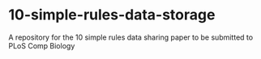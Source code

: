# 10-simple-rules-data-storage
A repository for the 10 simple rules data sharing paper to be submitted to PLoS Comp Biology 

